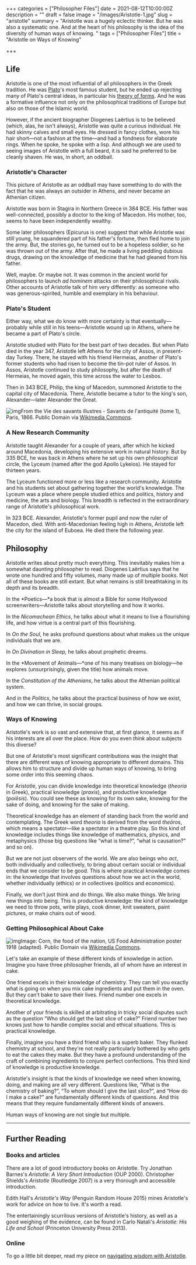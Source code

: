 +++
categories = ["Philosopher Files"]
date = 2021-08-12T10:00:00Z
description = ""
draft = false
image = "/images/Aristotle-1.jpg"
slug = "aristotle"
summary = "Aristotle was a hugely eclectic thinker. But he was also a systematic one. And at the heart of his philosophy is the idea of the diversity of human ways of knowing. "
tags = ["Philosopher Files"]
title = "Aristotle on Ways of Knowing"

+++

 

## Life

Aristotle is one of the most influential of all philosophers in the Greek tradition. He was [Plato](/plato-part-one)'s most famous student, but he ended up rejecting many of Plato's central ideas, in particular his [theory of forms](/plato-part-two). And he was a formative influence not only on the philosophical traditions of Europe but also on those of the Islamic world.

However, if the ancient biographer Diogenes Laërtius is to be believed (which, alas, he isn't always), Aristotle was quite a curious individual. He had skinny calves and small eyes. He dressed in fancy clothes, wore his hair short—not a fashion at the time—and had a fondness for elaborate rings. When he spoke, he spoke with a lisp. And although we are used to seeing images of Aristotle with a full beard, it is said he preferred to be cleanly shaven. He was, in short, an oddball.

### Aristotle's Character

This picture of Aristotle as an oddball may have something to do with the fact that he was always an outsider in Athens, and never became an Athenian citizen.

Aristotle was born in Stagira in Northern Greece in 384 BCE. His father was well-connected, possibly a doctor to the king of Macedon. His mother, too, seems to have been independently wealthy.

Some later philosophers (Epicurus is one) suggest that while Aristotle was still young, he squandered part of his father's fortune, then fled home to join the army. But, the stories go, he turned out to be a hopeless soldier, so he was thrown out of the army. After that, he made a living peddling dubious drugs, drawing on the knowledge of medicine that he had gleaned from his father.

Well, maybe. Or maybe not. It was common in the ancient world for philosophers to launch *ad hominem* attacks on their philosophical rivals. Other accounts of Aristotle talk of him very differently: as someone who was generous-spirited, humble and exemplary in his behaviour.

### Plato's Student

Either way, what we do know with more certainty is that eventually—probably while still in his teens—Aristotle wound up in Athens, where he became a part of Plato's circle.

Aristotle studied with Plato for the best part of two decades. But when Plato died in the year 347, Aristotle left Athens for the city of Assos, in present-day Turkey. There, he stayed with his friend Hermeias, another of Plato's former students who had risen to become the tin-pot ruler of Assos. In Assos, Aristotle continued to study philosophy, but after the death of Hermeias, he moved again, this time across the water to Lesbos.

Then in 343 BCE, Philip, the king of Macedon, summoned Aristotle to the capital city of Macedonia. There, Aristotle became a tutor to the king's son, Alexander—later Alexander the Great.

![img](/images/Alexander_and_Aristotle.jpg)From the Vie des savants illustres - Savants de l'antiquité (tome 1), Paris, 1866. Public Domain via [Wikimedia Commons](https://commons.wikimedia.org/wiki/File:Alexander_and_Aristotle.jpg).

### A New Research Community

Aristotle taught Alexander for a couple of years, after which he kicked around Macedonia, developing his extensive work in natural history. But by 335 BCE, he was back in Athens where he set up his own philosophical circle, the Lyceum (named after the god Apollo Lykeios). He stayed for thirteen years.

The Lyceum functioned more or less like a research community. Aristotle and his students set about gathering together the world's knowledge. The Lyceum was a place where people studied ethics and politics, history and medicine, the arts and biology. This breadth is reflected in the extraordinary range of Aristotle's philosophical work.

In 323 BCE. Alexander, Aristotle's former pupil and now the ruler of Macedon, died. With anti-Macedonian feeling high in Athens, Aristotle left the city for the island of Euboea. He died there the following year.

## Philosophy

Aristotle writes about pretty much everything. This inevitably makes him a somewhat daunting philosopher to read. Diogenes Laërtius says that he wrote one hundred and fifty volumes, many made up of multiple books. Not all of these books are still extant. But what remains is still breathtaking in its depth and its breadth.

In the *Poetics—*a book that is almost a Bible for some Hollywood screenwriters—Aristotle talks about storytelling and how it works.

In the *Nicomachean Ethics*, he talks about what it means to live a flourishing life, and how virtue is a central part of this flourishing.

In *On the Soul*, he asks profound questions about what makes us the unique individuals that we are.

In *On Divination in Sleep,* he talks about prophetic dreams.

In the *Movement of Animals—*one of his many treatises on biology—he explores (unsurprisingly, given the title) how animals move.

In the *Constitution of the Athenians*, he talks about the Athenian political system.

And in the *Politics*, he talks about the practical business of how we exist, and how we can thrive, in social groups.

### Ways of Knowing

Aristotle's work is so vast and extensive that, at first glance, it seems as if his interests are all over the place. How do you even *think* about subjects this diverse?

But one of Aristotle's most significant contributions was the insight that there are different ways of knowing appropriate to different domains. This allows him to structure and divide up human ways of knowing, to bring some order into this seeming chaos.

For Aristotle, you can divide knowledge into theoretical knowledge (*theoria* in Greek), practical knowledge (*praxis*), and productive knowledge (*poiēsis*). You could see these as knowing for its own sake, knowing for the sake of doing, and knowing for the sake of making.

Theoretical knowledge has an element of standing back from the world and contemplating. The Greek word *theoria* is derived from the word *theōros*, which means a spectator—like a spectator in a theatre play. So this kind of knowledge includes things like knowledge of mathematics, physics, and metaphysics (those big questions like “what is time?”, “what is causation?” and so on).

But we are not just observers of the world. We are also beings who *act*, both individually and collectively, to bring about certain social or individual ends that we consider to be good. This is where practical knowledge comes in: the knowledge that involves questions about how we act in the world, whether individually (ethics) or in collectives (politics and economics).

Finally, we don't just think and do things. We also make things. We bring new things into being. This is productive knowledge: the kind of knowledge we need to throw pots, write plays, cook dinner, knit sweaters, paint pictures, or make chairs out of wood.

### Getting Philosophical About Cake

![img](/images/cakes-muffins.jpg)Image: Corn, the food of the nation, US Food Administration poster 1918 (adapted). Public Domain via [Wikimedia Commons](https://commons.wikimedia.org/wiki/File:Corn,_the_food_of_the_nation,_US_Food_Administration_poster,_1918.jpg).

Let's take an example of these different kinds of knowledge in action. Imagine you have three philosopher friends, all of whom have an interest in cake.

One friend excels in their knowledge of chemistry. They can tell you exactly what is going on when you mix cake ingredients and put them in the oven. But they can't bake to save their lives. Friend number one excels in theoretical knowledge.

Another of your friends is skilled at arbitrating in tricky social disputes such as the question “Who should get the last slice of cake?” Friend number two knows just how to handle complex social and ethical situations. This is practical knowledge.

Finally, imagine you have a third friend who is a superb baker. They flunked chemistry at school, and they're not really particularly bothered by who gets to eat the cakes they make. But they have a profound understanding of the craft of combining ingredients to conjure perfect confections. This third kind of knowledge is productive knowledge.

Aristotle's insight is that the kinds of knowledge we need when knowing, doing, and making are all very different. Questions like, “What is the chemistry of baking?”, “To whom should I give the last slice?”, and “How do I make a cake?” are fundamentally different kinds of questions. And this means that they require fundamentally different kinds of answers.

Human ways of knowing are not single but multiple.

------

## Further Reading

### **Books and articles**

There are a lot of good introductory books on Aristotle. Try Jonathan Barnes's *Aristotle: A Very Short Introduction* (OUP 2000). Christopher Shields's *Aristotle* (Routledge 2007) is a very thorough and accessible introduction.

Edith Hall's *Aristotle's Way* (Penguin Random House 2015) mines Aristotle's work for advice on how to live. It's worth a read.

The entertainingly scurrilous versions of Aristotle's history, as well as a good weighing of the evidence, can be found in Carlo Natali's *Aristotle: His Life and School* (Princeton University Press 2013).

### Online

To go a little bit deeper, read my piece on [navigating wisdom with Aristotle](/wisdom02-navigating-wisdom/).
